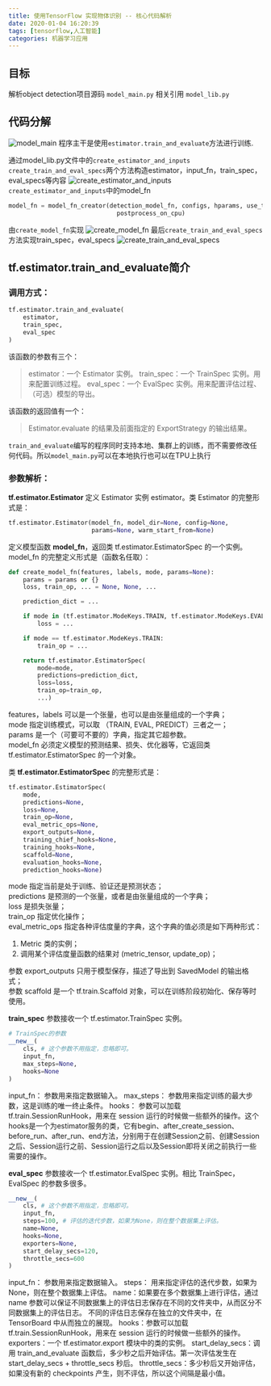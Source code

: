 ```yaml
---
title: 使用TensorFlow 实现物体识别 -- 核心代码解析
date: 2020-01-04 16:20:39
tags: [tensorflow,人工智能]
categories: 机器学习应用
---
```


## 目标
解析object detection项目源码
`model_main.py`
相关引用
`model_lib.py`

<!--more-->

## 代码分解
![model_main](main.png) 
程序主干是使用`estimator.train_and_evaluate`方法进行训练.

通过model_lib.py文件中的`create_estimator_and_inputs` `create_train_and_eval_specs`两个方法构造estimator，input_fn，train_spec，eval_specs等内容
![create_estimator_and_inputs](create_estimator_and_inputs.png) 
`create_estimator_and_inputs`中的model_fn
```python
model_fn = model_fn_creator(detection_model_fn, configs, hparams, use_tpu,
                              postprocess_on_cpu)
```
由`create_model_fn`实现
![create_model_fn](create_model_fn.png) 
最后`create_train_and_eval_specs`方法实现train_spec，eval_specs
![create_train_and_eval_specs](create_train_and_eval_specs.png) 

## tf.estimator.train_and_evaluate简介
### 调用方式：
```python
tf.estimator.train_and_evaluate(
    estimator,
    train_spec,
    eval_spec
)
```

该函数的参数有三个：

   >estimator：一个 Estimator 实例。
    train_spec：一个 TrainSpec 实例。用来配置训练过程。
    eval_spec：一个 EvalSpec 实例。用来配置评估过程、（可选）模型的导出。

该函数的返回值有一个：

   >Estimator.evaluate 的结果及前面指定的 ExportStrategy 的输出结果。


`train_and_evaluate`编写的程序同时支持本地、集群上的训练，而不需要修改任何代码。所以`model_main.py`可以在本地执行也可以在TPU上执行


### 参数解析：
**tf.estimator.Estimator** 定义 Estimator 实例 estimator。类 Estimator 的完整形式是：
```python
tf.estimator.Estimator(model_fn, model_dir=None, config=None,
                       params=None, warm_start_from=None)
```
定义模型函数 **model_fn**，返回类 tf.estimator.EstimatorSpec 的一个实例。model_fn 的完整定义形式是（函数名任取）：
```python
def create_model_fn(features, labels, mode, params=None):
    params = params or {}
    loss, train_op, ... = None, None, ...

    prediction_dict = ...

    if mode in (tf.estimator.ModeKeys.TRAIN, tf.estimator.ModeKeys.EVAL):
        loss = ...

    if mode == tf.estimator.ModeKeys.TRAIN:
        train_op = ...

    return tf.estimator.EstimatorSpec(
        mode=mode,
        predictions=prediction_dict,
        loss=loss,
        train_op=train_op,
        ...)
```
features，labels 可以是一个张量，也可以是由张量组成的一个字典；  
mode 指定训练模式，可以取 （TRAIN, EVAL, PREDICT）三者之一；  
params 是一个（可要可不要的）字典，指定其它超参数。  
model_fn 必须定义模型的预测结果、损失、优化器等，它返回类 tf.estimator.EstimatorSpec 的一个对象。  
  
  
类 **tf.estimator.EstimatorSpec** 的完整形式是：
```python
tf.estimator.EstimatorSpec(
    mode,
    predictions=None,
    loss=None,
    train_op=None,
    eval_metric_ops=None,
    export_outputs=None,
    training_chief_hooks=None,
    training_hooks=None,
    scaffold=None,
    evaluation_hooks=None,
    prediction_hooks=None)
```
mode 指定当前是处于训练、验证还是预测状态；  
predictions 是预测的一个张量，或者是由张量组成的一个字典；  
loss 是损失张量；  
train_op 指定优化操作；  
eval_metric_ops 指定各种评估度量的字典，这个字典的值必须是如下两种形式：
1. Metric 类的实例；
2. 调用某个评估度量函数的结果对 (metric_tensor, update_op)；  

参数 export_outputs 只用于模型保存，描述了导出到 SavedModel 的输出格式；  
参数 scaffold 是一个 tf.train.Scaffold 对象，可以在训练阶段初始化、保存等时使用。  
  
    
**train_spec** 参数接收一个 tf.estimator.TrainSpec 实例。
```python
# TrainSpec的参数
__new__(
    cls, # 这个参数不用指定，忽略即可。
    input_fn,
    max_steps=None,
    hooks=None
)
```
input_fn： 参数用来指定数据输入。
max_steps： 参数用来指定训练的最大步数，这是训练的唯一终止条件。
hooks： 参数可以加载tf.train.SessionRunHook，用来在 session 运行的时候做一些额外的操作。这个hooks是一个为estimator服务的类，它有begin、after_create_session、before_run、after_run、end方法，分别用于在创建Session之前、创建Session之后、Session运行之前、Session运行之后以及Session即将关闭之前执行一些需要的操作。  

   
**eval_spec** 参数接收一个 tf.estimator.EvalSpec 实例。相比 TrainSpec，EvalSpec 的参数多很多。
```python
__new__(
    cls, # 这个参数不用指定，忽略即可。
    input_fn,
    steps=100, # 评估的迭代步数，如果为None，则在整个数据集上评估。
    name=None,
    hooks=None,
    exporters=None,
    start_delay_secs=120,
    throttle_secs=600
)
```
input_fn： 参数用来指定数据输入。
steps： 用来指定评估的迭代步数，如果为None，则在整个数据集上评估。
name：如果要在多个数据集上进行评估，通过 name 参数可以保证不同数据集上的评估日志保存在不同的文件夹中，从而区分不同数据集上的评估日志。
不同的评估日志保存在独立的文件夹中，在 TensorBoard 中从而独立的展现。
hooks：参数可以加载tf.train.SessionRunHook，用来在 session 运行的时候做一些额外的操作。
exporters：一个 tf.estimator.export 模块中的类的实例。
start_delay_secs：调用 train_and_evaluate 函数后，多少秒之后开始评估。第一次评估发生在 start_delay_secs + throttle_secs 秒后。
throttle_secs：多少秒后又开始评估，如果没有新的 checkpoints 产生，则不评估，所以这个间隔是最小值。



